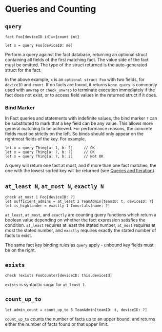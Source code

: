 # Queries and Counting

## `query`

```
fact Foo[deviceID id]=>{count int}

let x = query Foo[deviceID: me]
```

Perform a query against the fact database, returning an optional struct
containing all fields of the first matching fact. The value side of the
fact must be omitted. The type of the struct returned is the
auto-generated struct for the fact.

In the above example, `x` is an `optional struct Foo` with two fields,
for `deviceID` and `count`. If no facts are found, it returns `None`.
`query` is commonly used with `unwrap` or `check_unwrap` to terminate
execution immediately if the fact does not exist, or to access field
values in the returned struct if it does.

### Bind Marker

In Fact queries and statements with indefinite values, the bind marker
`?` can be substituted to mark that a key field can be any value. This
allows more general matching to be achieved. For performance reasons,
the concrete fields must be strictly on the left. So binds should only
appear on the rightmost fields of the key. For example,

```
let x = query Thing[a: 1, b: ?]     // OK
let x = query Thing[a: ?, b: ?]     // OK
let x = query Thing[a: ?, b: 2]     // Not OK
```

A query will return one fact at most, and if more than one fact matches,
the one with the lowest sorted key will be returned (see [Queries and
Iteration](../../queries-and-iteration.md)).

## `at_least N`, `at_most N`, `exactly N`

```
check at_most 1 Foo[deviceID: ?]
let sufficient_admins = at_least 2 TeamAdmin[teamID: t, deviceID: ?]
let is_highlander = exactly 1 Immortals[name: ?]
```

`at_least`, `at_most`, and `exactly` are counting query functions which
return a boolean value depending on whether the fact expression
satisfies the condition. `at_least` requires at least the stated number,
`at_most` requires at most the stated number, and `exactly` requires
exactly the stated number of facts to exist.

The same fact key binding rules as `query` apply - unbound key fields
must be on the right.

## `exists`

```
check !exists FooCounter[deviceID: this.deviceId]
```

`exists` is syntactic sugar for `at_least 1`.

## `count_up_to`

```
let admin_count = count_up_to 5 TeamAdmin[teamID: t, deviceID: ?]
```

`count_up_to` counts the number of facts up to an upper bound, and
returns either the number of facts found or that upper limit.
